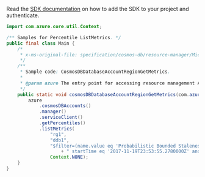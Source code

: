 Read the [SDK documentation](https://github.com/Azure/azure-sdk-for-java/blob/azure-resourcemanager_2.12.0/sdk/resourcemanager/azure-resourcemanager/README.md) on how to add the SDK to your project and authenticate.

```java
import com.azure.core.util.Context;

/** Samples for Percentile ListMetrics. */
public final class Main {
    /*
     * x-ms-original-file: specification/cosmos-db/resource-manager/Microsoft.DocumentDB/stable/2021-10-15/examples/CosmosDBPercentileGetMetrics.json
     */
    /**
     * Sample code: CosmosDBDatabaseAccountRegionGetMetrics.
     *
     * @param azure The entry point for accessing resource management APIs in Azure.
     */
    public static void cosmosDBDatabaseAccountRegionGetMetrics(com.azure.resourcemanager.AzureResourceManager azure) {
        azure
            .cosmosDBAccounts()
            .manager()
            .serviceClient()
            .getPercentiles()
            .listMetrics(
                "rg1",
                "ddb1",
                "$filter=(name.value eq 'Probabilistic Bounded Staleness') and timeGrain eq duration'PT5M' and"
                    + " startTime eq '2017-11-19T23:53:55.2780000Z' and endTime eq '2017-11-20T00:13:55.2780000Z",
                Context.NONE);
    }
}
```
